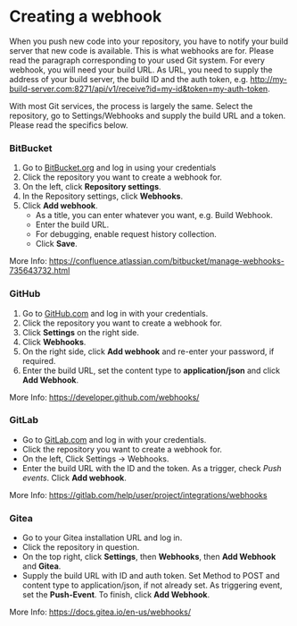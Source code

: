 # Creating a webhook

When you push new code into your repository, you have to notify your build server that new code
is available. This is what webhooks are for. Please read the paragraph corresponding to your used
Git system. For every webhook, you will need your build URL. As URL, you need to 
supply the address of your build server, the build ID and the auth token,
e.g. http://my-build-server.com:8271/api/v1/receive?id=my-id&token=my-auth-token.

With most Git services, the process is largely the same. Select the repository, go to Settings/Webhooks 
and supply the build URL and a token. Please read the specifics below.

### BitBucket

1. Go to [BitBucket.org](https://bitbucket.org/account/signin/) and log in using your credentials
2. Click the repository you want to create a webhook for.
3. On the left, click __Repository settings__.
4. In the Repository settings, click __Webhooks__.
5. Click __Add webhook__.
    * As a title, you can enter whatever you want, e.g. Build Webhook.
    * Enter the build URL.
    * For debugging, enable request history collection.
    * Click __Save__.

More Info: https://confluence.atlassian.com/bitbucket/manage-webhooks-735643732.html

### GitHub

1. Go to [GitHub.com](https://github.com/login) and log in with your credentials.
2. Click the repository you want to create a webhook for.
3. Click __Settings__ on the right side.
4. Click __Webhooks__.
5. On the right side, click __Add webhook__ and re-enter your password, if required.
6. Enter the build URL, set the content type to __application/json__ and click __Add Webhook__.

More Info: https://developer.github.com/webhooks/

### GitLab

* Go to [GitLab.com](https://gitlab.com/users/sign_in) and log in with your credentials.
* Click the repository you want to create a webhook for.
* On the left, Click Settings -> Webhooks.
* Enter the build URL with the ID and the token. As a trigger, check _Push events_. Click __Add webhook__.

More Info: https://gitlab.com/help/user/project/integrations/webhooks

### Gitea

* Go to your Gitea installation URL and log in.
* Click the repository in question.
* On the top right, click __Settings__, then __Webhooks__, then __Add Webhook__ and __Gitea__.
* Supply the build URL with ID and auth token. Set Method to POST and content type to application/json, if
not already set. As triggering event, set the __Push-Event__. To finish, click __Add Webhook__.

More Info: https://docs.gitea.io/en-us/webhooks/
